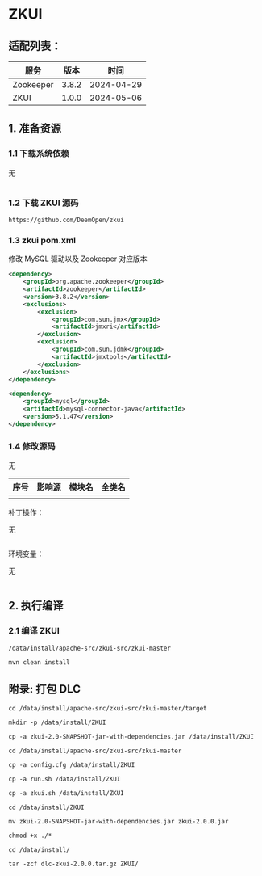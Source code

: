 # ZKUI

## 适配列表：

| 服务      | 版本  | 时间       |
| --------- | ----- | ---------- |
| Zookeeper | 3.8.2 | 2024-04-29 |
| ZKUI      | 1.0.0 | 2024-05-06 |

## 1. 准备资源

### 1.1 下载系统依赖

无

~~~shell

~~~

### 1.2 下载 ZKUI 源码

~~~http
https://github.com/DeemOpen/zkui
~~~

### 1.3 zkui pom.xml

修改 MySQL 驱动以及 Zookeeper 对应版本

~~~xml
<dependency>
    <groupId>org.apache.zookeeper</groupId>
    <artifactId>zookeeper</artifactId>
    <version>3.8.2</version>
    <exclusions>
        <exclusion>
            <groupId>com.sun.jmx</groupId>
            <artifactId>jmxri</artifactId>
        </exclusion>
        <exclusion>
            <groupId>com.sun.jdmk</groupId>
            <artifactId>jmxtools</artifactId>
        </exclusion>
    </exclusions>
</dependency>

<dependency>
    <groupId>mysql</groupId>
    <artifactId>mysql-connector-java</artifactId>
    <version>5.1.47</version>
</dependency>
~~~

### 1.4 修改源码

无

| 序号 | 影响源 | 模块名 | 全类名 |
| ---- | ------ | ------ | ------ |
|      |        |        |        |

补丁操作：

无

~~~shell

~~~

环境变量：

无

~~~shell

~~~



## 2. 执行编译

### 2.1  编译 ZKUI

~~~shell
/data/install/apache-src/zkui-src/zkui-master

mvn clean install
~~~



## 附录: 打包 DLC

~~~shell
cd /data/install/apache-src/zkui-src/zkui-master/target

mkdir -p /data/install/ZKUI

cp -a zkui-2.0-SNAPSHOT-jar-with-dependencies.jar /data/install/ZKUI

cd /data/install/apache-src/zkui-src/zkui-master

cp -a config.cfg /data/install/ZKUI

cp -a run.sh /data/install/ZKUI

cp -a zkui.sh /data/install/ZKUI

cd /data/install/ZKUI

mv zkui-2.0-SNAPSHOT-jar-with-dependencies.jar zkui-2.0.0.jar

chmod +x ./*

cd /data/install/

tar -zcf dlc-zkui-2.0.0.tar.gz ZKUI/
~~~



